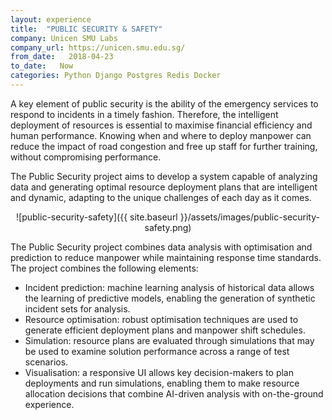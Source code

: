 ```yaml
---
layout: experience
title:  "PUBLIC SECURITY & SAFETY"
company: Unicen SMU Labs
company_url: https://unicen.smu.edu.sg/
from_date:   2018-04-23
to_date:   Now
categories: Python Django Postgres Redis Docker
---
```


A key element of public security is the ability of the emergency services to respond to incidents in a timely fashion. Therefore, the intelligent deployment of resources is essential to maximise financial efficiency and human performance. Knowing when and where to deploy manpower can reduce the impact of road congestion and free up staff for further training, without compromising performance.

The Public Security project aims to develop a system capable of analyzing data and generating optimal resource deployment plans that are intelligent and dynamic, adapting to the unique challenges of each day as it comes.

<span style="display:block;text-align:center">![public-security-safety]({{ site.baseurl }}/assets/images/public-security-safety.png)

The Public Security project combines data analysis with optimisation and prediction to reduce manpower while maintaining response time standards. The project combines the following elements:

- Incident prediction: machine learning analysis of historical data allows the learning of predictive models, enabling the generation of synthetic incident sets for analysis.
- Resource optimisation: robust optimisation techniques are used to generate efficient deployment plans and manpower shift schedules.
- Simulation: resource plans are evaluated through simulations that may be used to examine solution performance across a range of test scenarios.
- Visualisation: a responsive UI allows key decision-makers to plan deployments and run simulations, enabling them to make resource allocation decisions that combine AI-driven analysis with on-the-ground experience.
